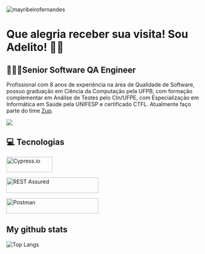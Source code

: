<p align="left"> <img src="https://komarev.com/ghpvc/?username=adelitofarias&label=Profile%20views&color=0e75b6&style=flat" alt="mayribeirofernandes" /> </p>

# Que alegria receber sua visita! Sou Adelito! 👋😄

## 👨🏻‍💻Senior Software QA Engineer
Profissional com 8 anos de experiência na área de Qualidade de Software, possuo graduação em Ciência da Computação pela UFPB, com formação complementar em Análise de Testes pelo CIn/UFPE, com Especialização em Informática em Saúde pela UNIFESP e certificado CTFL. Atualmente faço parte do time [Zup](https://www.zup.com.br/).

[<img src="https://img.shields.io/badge/linkedin-%230077B5.svg?&style=for-the-badge&logo=linkedin&logoColor=white" />](https://www.linkedin.com/in/adelito/)

## 💻 Tecnologias
<p align="left"> 
   <a href="https://www.cypress.io/" target="_blank"> <img src="https://www.cypress.io/static/33498b5f95008093f5f94467c61d20ab/ac1e1/cypress-logo.webp" alt="Cypress.io" width="120" height="40"/> </a>   
</p>

<p align="left"> <a href="https://rest-assured.io/" target="_blank"> <img src="https://rest-assured.io/img/name-transparent.png" alt="REST Assured" width="240" height="40"/> </a> </p>

<p align="left"> <a href="https://www.postman.com/" target="_blank"> <img src="https://www.postman.com/_mk-www/assets/about-postman-illustration-v6.svg" alt="Postman" width="240" height="40"/> </a> </p>

## My github stats

![Top Langs](https://github-readme-stats.vercel.app/api/top-langs/?username=adelitofarias&layout=compact)

<!--
**adelitofarias/adelitofarias** is a ✨ _special_ ✨ repository because its `README.md` (this file) appears on your GitHub profile.

Here are some ideas to get you started:

- 🔭 I’m currently working on ...
- 🌱 I’m currently learning ...
- 👯 I’m looking to collaborate on ...
- 🤔 I’m looking for help with ...
- 💬 Ask me about ...
- 📫 How to reach me: ...
- 😄 Pronouns: ...
- ⚡ Fun fact: ...
-->
